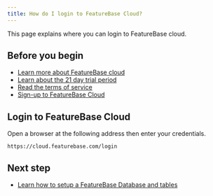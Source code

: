 ```yaml
---
title: How do I login to FeatureBase Cloud?
---
```


This page explains where you can login to FeatureBase cloud.

## Before you begin

* [Learn more about FeatureBase cloud](/cloud/cloud-introduction)
* [Learn about the 21 day trial period](/cloud/cloud-introduction#cloud-trial)
* [Read the terms of service](https://www.featurebase.com/cloud-terms)
* [Sign-up to FeatureBase Cloud](/cloud/part1-signup-to-cloud)

## Login to FeatureBase Cloud

Open a browser at the following address then enter your credentials.

```
https://cloud.featurebase.com/login
```

## Next step

* [Learn how to setup a FeatureBase Database and tables](/cloud/cloud-databases/cloud-db-manage)
